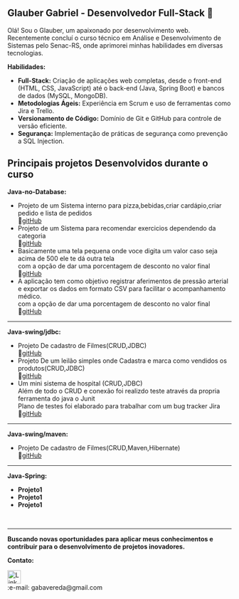 ## Glauber Gabriel - Desenvolvedor Full-Stack :raised_hands:

Olá! Sou o Glauber, um apaixonado por desenvolvimento web. Recentemente concluí o curso técnico em Análise e Desenvolvimento de Sistemas pelo Senac-RS, onde aprimorei minhas habilidades em diversas tecnologias.

**Habilidades:**

* **Full-Stack:** Criação de aplicações web completas, desde o front-end (HTML, CSS, JavaScript) até o back-end (Java, Spring Boot) e bancos de dados (MySQL, MongoDB).
* **Metodologias Ágeis:** Experiência em Scrum e uso de ferramentas como Jira e Trello.
* **Versionamento de Código:** Domínio de Git e GitHub para controle de versão eficiente.
* **Segurança:** Implementação de práticas de segurança como prevenção a SQL Injection.

##  Principais projetos Desenvolvidos durante o curso ##

**Java-no-Database:** 
* Projeto de um Sistema interno para pizza,bebidas,criar cardápio,criar pedido e lista de pedidos<br>
:link:[gitHub](https://github.com/Gabavereda/ATIVIDADE-MOD2-UC6-CONSOLE-PIZZARIA)
* Projeto de um Sistema para recomendar exercicios dependendo da categoria<br>
:link:[gitHub](https://github.com/Gabavereda/ATV3_UC7_MOD2)
* Basicamente uma tela pequena onde voce digita um valor caso seja acima de 500 ele te dá outra tela <br> com a opção de dar uma porcentagem de desconto no valor final<br>
:link:[gitHub](https://github.com/Gabavereda/ATV1_UC9_MODULO2)
*   A aplicação tem como objetivo registrar aferimentos de pressão arterial e exportar os dados em formato CSV para facilitar o acompanhamento médico. <br> com a opção de dar uma porcentagem de desconto no valor final<br>
:link:[gitHub](https://github.com/Gabavereda/Atividade4Csv)

<hr>


  **Java-swing/jdbc:** 
* Projeto De cadastro de Filmes(CRUD,JDBC)<br>
:link:[gitHub](https://github.com/Gabavereda/ATV_2_UC10_Aluno_Glauber_CenaFlix_JDBC)
* Projeto De um leilão simples onde Cadastra e marca como vendidos os produtos(CRUD,JDBC)<br>
:link:[gitHub](https://github.com/Gabavereda/LeiloesTDSat)
* Um mini sistema de hospital  (CRUD,JDBC)<br>
  Além de todo o CRUD e conexão foi realizdo teste através da propria ferramenta do java o Junit <br>
  Plano de testes foi elaborado para trabalhar com um bug tracker Jira <br>
:link:[gitHub](https://github.com/Gabavereda/SistemaHospitalar_MOD3_UC11_ATV1)
<hr>

  **Java-swing/maven:** 
* Projeto De cadastro de Filmes(CRUD,Maven,Hibernate)<br>
:link:[gitHub](https://github.com/Gabavereda/Cenaflix)
        


<hr>

  **Java-Spring:** 
* **Projeto1**
* **Projeto1**
*  **Projeto1**

<br>
<hr>

**Buscando novas oportunidades para aplicar meus conhecimentos e contribuir para o desenvolvimento de projetos inovadores.**

**Contato:**


<a href="https://www.linkedin.com/in/glauber-vereda-073159273/">
  <img src="https://cdn-icons-png.flaticon.com/512/174/174857.png" alt="LinkedIn" width="30" height="30">
</a>
<br>
 :e-mail: gabavereda@gmail.com



